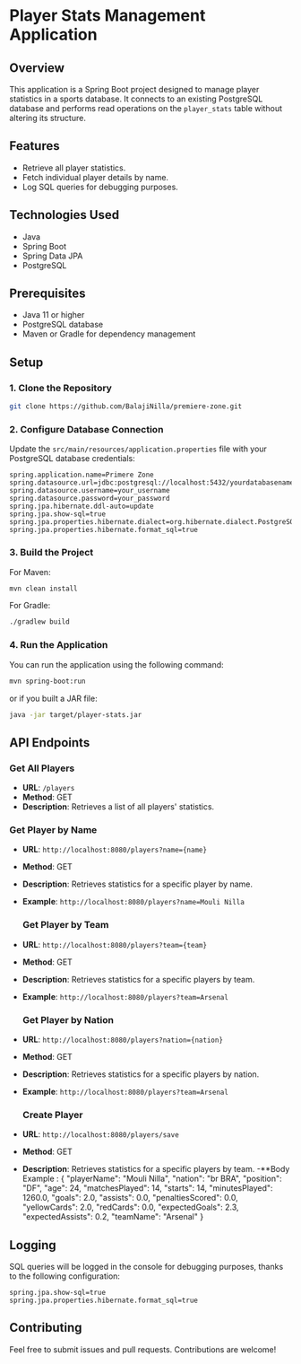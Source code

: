 # Player Stats Management Application

## Overview

This application is a Spring Boot project designed to manage player statistics in a sports database. It connects to an existing PostgreSQL database and performs read operations on the `player_stats` table without altering its structure.

## Features

- Retrieve all player statistics.
- Fetch individual player details by name.
- Log SQL queries for debugging purposes.

## Technologies Used

- Java
- Spring Boot
- Spring Data JPA
- PostgreSQL

## Prerequisites

- Java 11 or higher
- PostgreSQL database
- Maven or Gradle for dependency management

## Setup

### 1. Clone the Repository

```bash
git clone https://github.com/BalajiNilla/premiere-zone.git
```

### 2. Configure Database Connection

Update the `src/main/resources/application.properties` file with your PostgreSQL database credentials:

```properties
spring.application.name=Primere Zone
spring.datasource.url=jdbc:postgresql://localhost:5432/yourdatabasename
spring.datasource.username=your_username
spring.datasource.password=your_password
spring.jpa.hibernate.ddl-auto=update
spring.jpa.show-sql=true
spring.jpa.properties.hibernate.dialect=org.hibernate.dialect.PostgreSQLDialect
spring.jpa.properties.hibernate.format_sql=true
```

### 3. Build the Project

For Maven:

```bash
mvn clean install
```

For Gradle:

```bash
./gradlew build
```

### 4. Run the Application

You can run the application using the following command:

```bash
mvn spring-boot:run
```

or if you built a JAR file:

```bash
java -jar target/player-stats.jar
```

## API Endpoints

### Get All Players

- **URL**: `/players`
- **Method**: GET
- **Description**: Retrieves a list of all players' statistics.

### Get Player by Name

- **URL**: `http://localhost:8080/players?name={name}`
- **Method**: GET
- **Description**: Retrieves statistics for a specific player by name.
- **Example**: `http://localhost:8080/players?name=Mouli Nilla`

  ### Get Player by Team

- **URL**: `http://localhost:8080/players?team={team}`
- **Method**: GET
- **Description**: Retrieves statistics for a specific players by team.
- **Example**: `http://localhost:8080/players?team=Arsenal`

   ### Get Player by Nation

- **URL**: `http://localhost:8080/players?nation={nation}`
- **Method**: GET
- **Description**: Retrieves statistics for a specific players by nation.
- **Example**: `http://localhost:8080/players?team=Arsenal`

  ### Create Player 

- **URL**: `http://localhost:8080/players/save`
- **Method**: GET
- **Description**: Retrieves statistics for a specific players by team.
-**Body Example : 
    {
        "playerName": "Mouli Nilla",
        "nation": "br BRA",
        "position": "DF",
        "age": 24,
        "matchesPlayed": 14,
        "starts": 14,
        "minutesPlayed": 1260.0,
        "goals": 2.0,
        "assists": 0.0,
        "penaltiesScored": 0.0,
        "yellowCards": 2.0,
        "redCards": 0.0,
        "expectedGoals": 2.3,
        "expectedAssists": 0.2,
        "teamName": "Arsenal"
    }

## Logging

SQL queries will be logged in the console for debugging purposes, thanks to the following configuration:

```properties
spring.jpa.show-sql=true
spring.jpa.properties.hibernate.format_sql=true
```

## Contributing

Feel free to submit issues and pull requests. Contributions are welcome!

